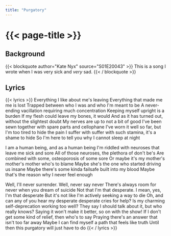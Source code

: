 ```yaml
---
title: "Purgatory"
---
```

# {{< page-title >}}

## Background
{{< blockquote author="Kate Nyx" source="S01E20043" >}}
This is a song I wrote when I was very sick and <i>very</i> sad.
{{< / blockquote >}}

## Lyrics
{{< lyrics >}}
Everything I like about me's leaving
Everything that made me me is lost
Trapped between who I was and who I'm meant to be
A never-ending vacillation requiring much concentration
Keeping myself upright is a burden
If my flesh could leave my bones, it would
And as it has turned out, without the slightest doubt
My nerves are up to not a bit of good
I've been sewn together with spare parts and cellophane
I've worn it well so far, but I'm too tired to hide the pain
I suffer with suffer with such stamina, it's a shame to hide
So I'm here to tell you why I cannot sleep at night

I am a human being, and as a human being
I'm riddled with neuroses that leave me sick and sore
All of those neuroses, the plethora of don't be's
Are combined with some, osteoporosis of some sore
Or maybe it's my mother's mother's mother who's to blame
Maybe she's the one who started driving us insane
Maybe there's some kinda failsafe built into my blood
Maybe that's the reason why I never feel enough

Well, I'll never surrender.  Well, never say never
There's always room for never when you dream of suicide
Not that I'm that desperate.  I mean, yes, I'm that desperate
But it's not like I'm actively seeking a way to die
Oh, and can any of you hear my desperate desperate cries for help?
Is my charming self-deprecation working too well?
They say I should talk about it, but who really knows?
Saying it won't make it better, so on with the show!
If I don't get some kind of relief, then who's to say
Praying there's an answer that isn't too far away
Maybe I can find myself a path that feels like truth
Until then this purgatory will just have to do
{{< / lyrics >}}
